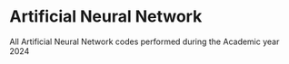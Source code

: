 # Artificial Neural Network
All Artificial Neural Network codes performed during the Academic year 2024
